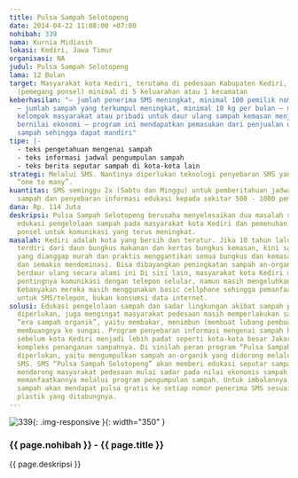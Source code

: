 ```yaml
---
title: Pulsa Sampah Selotopeng
date: 2014-04-22 11:08:00 +07:00
nohibah: 339
nama: Kurnia Midiasih
lokasi: Kediri, Jawa Timur
organisasi: NA
judul: Pulsa Sampah Selotopeng
lama: 12 Bulan
target: Masyarakat kota Kediri, terutama di pedesaan Kabupaten Kediri, usia produktif
  (pemegang ponsel) minimal di 5 keluarahan atau 1 kecamatan
keberhasilan: "– jumlah penerima SMS meningkat, minimal 100 pemilik nomor per bulan
  – jumlah sampah yang terkumpul meningkat, minimal 10 kg per bulan – munculnya inisiatif
  kelompok masyarakat atau pribadi untuk daur ulang sampah kemasan menjadi produk
  bernilai ekonomi – program ini mendapatkan pemasukan dari penjualan dan pengelolaan
  sampah sehingga dapat mandiri"
tipe: |-
  - teks pengetahuan mengenai sampah
  - teks informasi jadwal pengumpulan sampah
  - teks berita seputar sampah di kota-kota lain
strategi: Melalui SMS. Nantinya diperlukan teknologi penyebaran SMS yang lebih praktis
  “one to many”.
kuantitas: SMS seminggu 2x (Sabtu dan Minggu) untuk pemberitahuan jadwal pengumpulan
  sampah dan penyebaran informasi edukasi kepada sekitar 500 - 1000 pemilik nomor.
dana: Rp. 114 Juta
deskripsi: Pulsa Sampah Selotopeng berusaha menyelesaikan dua masalah sekaligus, yaitu
  edukasi pengelolaan sampah pada masyarakat kota Kediri dan pemenuhan kebutuhan pulsa
  ponsel untuk komunikasi yang terus meningkat.
masalah: Kediri adalah kota yang bersih dan teratur. Jika 10 tahun lalu, sampah hanya
  terdiri dari daun bungkus makanan dan kertas bungkus kemasan, kini sampah plastik
  yang dianggap murah dan praktis menggantikan semua bungkus dan kemasan yang ada
  dan semakin mendominasi. Bisa dibayangkan peningkatan sampah an-organik yang sulit
  berdaur ulang secara alami ini Di sisi lain, masyarakat kota Kediri mulai menyadari
  pentingnya komunikasi dengan telepon selular, namun masih mengeluhkan harga pulsa.
  Kebanyakan mereka masih menggunakan basic cellphone sehingga pemanfaatan pulsa lebih
  untuk SMS/telepon, bukan konsumsi data internet.
solusi: Edukasi pengelolaan sampah dan sadar lingkungan akibat sampah plastik sangat
  diperlukan, juga mengingat masyarakat pedesaan masih memperlakukan sampah seperti
  “era sampah organik”, yaitu membakar, menimbun (membuat lubang pembuangan), atau
  membuangnya ke sungai. Program penyebaran informasi mengenai sampah harus dijalankan
  sebelum kota Kediri menjadi lebih padat seperti kota-kota besar Jakarta yang sangat
  kompleks penanganan sampahnya. Di sinilah peran program “Pulsa Sampah Selotopeng”
  diperlukan, yaitu mengumpulkan sampah an-organik yang didorong melalui penyebaran
  SMS. SMS “Pulsa Sampah Selotopeng” akan memberi edukasi seputar sampah dan pengelolaannya,
  mendorong masyarakat pedesaan mulai sadar pada nilai ekonomis sampah plastik dan
  memanfaatkannya melalui program pengumpulan sampah. Untuk imbalannya, setiap pengumpulan
  sampah akan mendapat pulsa gratis ke setiap nomor penerima SMS sesuai nilai sampah
  plastik yang ditabungnya.
---
```


![339](/static/img/hibahcms/339.png){: .img-responsive }{: width="350" }

### {{ page.nohibah }} - {{ page.title }}

{{ page.deskripsi }}
